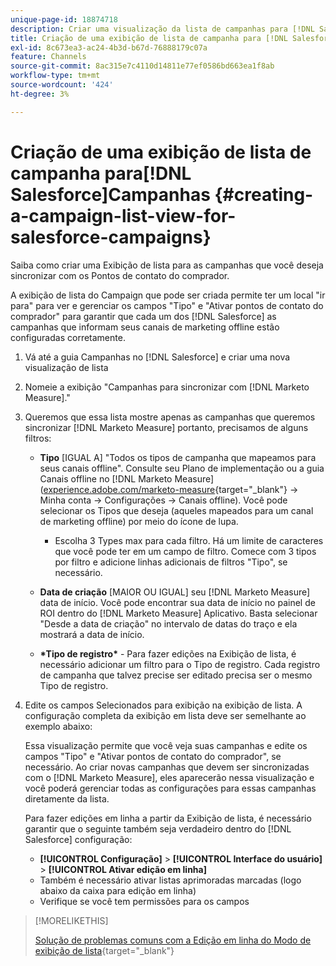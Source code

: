 ```yaml
---
unique-page-id: 18874718
description: Criar uma visualização da lista de campanhas para [!DNL Salesforce Campaigns] - [!DNL Marketo Measure] - Documentação do produto
title: Criação de uma exibição de lista de campanha para [!DNL Salesforce] Campanhas
exl-id: 8c673ea3-ac24-4b3d-b67d-76888179c07a
feature: Channels
source-git-commit: 8ac315e7c4110d14811e77ef0586bd663ea1f8ab
workflow-type: tm+mt
source-wordcount: '424'
ht-degree: 3%

---
```


# Criação de uma exibição de lista de campanha para[!DNL Salesforce]Campanhas {#creating-a-campaign-list-view-for-salesforce-campaigns}

Saiba como criar uma Exibição de lista para as campanhas que você deseja sincronizar com os Pontos de contato do comprador.

A exibição de lista do Campaign que pode ser criada permite ter um local &quot;ir para&quot; para ver e gerenciar os campos &quot;Tipo&quot; e &quot;Ativar pontos de contato do comprador&quot; para garantir que cada um dos [!DNL Salesforce] as campanhas que informam seus canais de marketing offline estão configuradas corretamente.

1. Vá até a guia Campanhas no [!DNL Salesforce] e criar uma nova visualização de lista
1. Nomeie a exibição &quot;Campanhas para sincronizar com [!DNL Marketo Measure].&quot;
1. Queremos que essa lista mostre apenas as campanhas que queremos sincronizar [!DNL Marketo Measure] portanto, precisamos de alguns filtros:

   * **Tipo** [IGUAL A] &quot;Todos os tipos de campanha que mapeamos para seus canais offline&quot;. Consulte seu Plano de implementação ou a guia Canais offline no [!DNL Marketo Measure] ([experience.adobe.com/marketo-measure](https://experience.adobe.com/marketo-measure){target="_blank"} -> Minha conta -> Configurações -> Canais offline). Você pode selecionar os Tipos que deseja (aqueles mapeados para um canal de marketing offline) por meio do ícone de lupa.

      * Escolha 3 Types max para cada filtro. Há um limite de caracteres que você pode ter em um campo de filtro. Comece com 3 tipos por filtro e adicione linhas adicionais de filtros &quot;Tipo&quot;, se necessário.

   * **Data de criação** [MAIOR OU IGUAL] seu [!DNL Marketo Measure] data de início. Você pode encontrar sua data de início no painel de ROI dentro do [!DNL Marketo Measure] Aplicativo. Basta selecionar &quot;Desde a data de criação&quot; no intervalo de datas do traço e ela mostrará a data de início.
   * **&#42;Tipo de registro&#42;** - Para fazer edições na Exibição de lista, é necessário adicionar um filtro para o Tipo de registro. Cada registro de campanha que talvez precise ser editado precisa ser o mesmo Tipo de registro.

1. Edite os campos Selecionados para exibição na exibição de lista. A configuração completa da exibição em lista deve ser semelhante ao exemplo abaixo:

   Essa visualização permite que você veja suas campanhas e edite os campos &quot;Tipo&quot; e &quot;Ativar pontos de contato do comprador&quot;, se necessário. Ao criar novas campanhas que devem ser sincronizadas com o [!DNL Marketo Measure], eles aparecerão nessa visualização e você poderá gerenciar todas as configurações para essas campanhas diretamente da lista.

   Para fazer edições em linha a partir da Exibição de lista, é necessário garantir que o seguinte também seja verdadeiro dentro do [!DNL Salesforce] configuração:

   * **[!UICONTROL Configuração]** > **[!UICONTROL Interface do usuário]** > **[!UICONTROL Ativar edição em linha]**
   * Também é necessário ativar listas aprimoradas marcadas (logo abaixo da caixa para edição em linha)
   * Verifique se você tem permissões para os campos

>[!MORELIKETHIS]
>
>[Solução de problemas comuns com a Edição em linha do Modo de exibição de lista](http://help.salesforce.com/articleView?id=000003911&amp;language=en_US&amp;type=1){target="_blank"}
